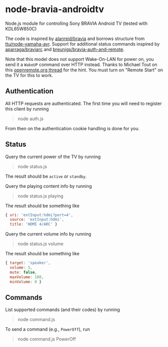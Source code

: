 node-bravia-androidtv
=====================

Node.js module for controlling Sony BRAVIA Android TV (tested with KDL65W850C)

The code is inspired by [alanreid/bravia](https://github.com/alanreid/bravia)
and borrows structure from [ttu/node-yamaha-avr](https://github.com/ttu/node-yamaha-avr).
Support for additional status commands inspired by [aparraga/braviarc](https://github.com/aparraga/braviarc)
and [breunigs/bravia-auth-and-remote](https://github.com/breunigs/bravia-auth-and-remote/blob/master/commands).

Note that this model does not support Wake-On-LAN for power on, you send it a
`WakeUP` command over HTTP instead. Thanks to Michael Tout on this
[openremote.org thread](http://www.openremote.org/display/forums/Sony+TV+HTTP+control?focusedCommentId=23601972#comment-23601972)
for the hint. You must turn on "Remote Start" on the TV for this to work.

Authentication
--------------

All HTTP requests are authenticated. The first time you will need to register
this client by running

> node auth.js

From then on the authentication cookie handling is done for you.

Status
------

Query the current power of the TV by running

> node status.js

The result should be `active` or `standby`.

Query the playing content info by running

> node status.js playing

The result should be something like

```js
{ uri: 'extInput:hdmi?port=4',
  source: 'extInput:hdmi',
  title: 'HDMI 4/ARC' }
```

Query the current volume info by running

> node status.js volume

The result should be something like

```js
{ target: 'speaker',
  volume: 5,
  mute: false,
  maxVolume: 100,
  minVolume: 0 }
```

Commands
--------

List supported commands (and their codes) by running

> node command.js

To send a command (e.g., `PowerOff`), run

> node command.js PowerOff
